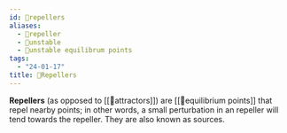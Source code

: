 ```yaml
---
id: 📘repellers
aliases:
  - 📘repeller
  - 📘unstable
  - 📘unstable equilibrum points
tags:
  - "24-01-17"
title: 📘Repellers
---
```


**Repellers** (as opposed to [[📘attractors]]) are [[📘equilibrium points]] that repel nearby points; in other words, a small perturbation in an repeller will tend towards the repeller. They are also known as sources.
